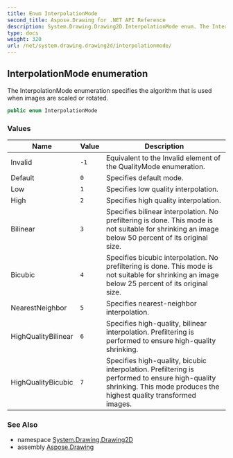 ```yaml
---
title: Enum InterpolationMode
second_title: Aspose.Drawing for .NET API Reference
description: System.Drawing.Drawing2D.InterpolationMode enum. The InterpolationMode enumeration specifies the algorithm that is used when images are scaled or rotated
type: docs
weight: 320
url: /net/system.drawing.drawing2d/interpolationmode/
---
```

## InterpolationMode enumeration

The InterpolationMode enumeration specifies the algorithm that is used when images are scaled or rotated.

```csharp
public enum InterpolationMode
```

### Values

| Name | Value | Description |
| --- | --- | --- |
| Invalid | `-1` | Equivalent to the Invalid element of the QualityMode enumeration. |
| Default | `0` | Specifies default mode. |
| Low | `1` | Specifies low quality interpolation. |
| High | `2` | Specifies high quality interpolation. |
| Bilinear | `3` | Specifies bilinear interpolation. No prefiltering is done. This mode is not suitable for shrinking an image below 50 percent of its original size. |
| Bicubic | `4` | Specifies bicubic interpolation. No prefiltering is done. This mode is not suitable for shrinking an image below 25 percent of its original size. |
| NearestNeighbor | `5` | Specifies nearest-neighbor interpolation. |
| HighQualityBilinear | `6` | Specifies high-quality, bilinear interpolation. Prefiltering is performed to ensure high-quality shrinking. |
| HighQualityBicubic | `7` | Specifies high-quality, bicubic interpolation. Prefiltering is performed to ensure high-quality shrinking. This mode produces the highest quality transformed images. |

### See Also

* namespace [System.Drawing.Drawing2D](../../system.drawing.drawing2d/)
* assembly [Aspose.Drawing](../../)


